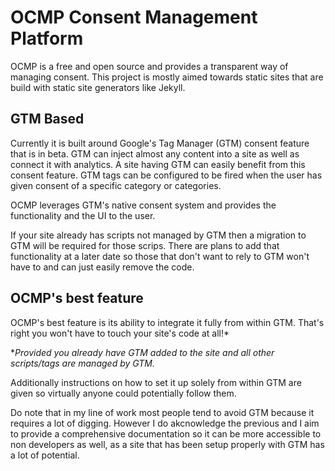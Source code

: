 # OCMP Consent Management Platform

OCMP is a free and open source and provides a transparent way of managing consent.
This project is mostly aimed towards static sites that are build with static site generators like Jekyll.

## GTM Based

Currently it is built around Google's Tag Manager (GTM) consent feature that is in beta.
GTM can inject almost any content into a site as well as connect it with analytics.
A site having GTM can easily benefit from this consent feature.
GTM tags can be configured to be fired when the user has given consent of a specific category or categories.

OCMP leverages GTM's native consent system and provides the functionality and the UI to the user.

If your site already has scripts not managed by GTM then a migration to GTM will be required for those scrips.
There are plans to add that functionality at a later date so those that don't want to rely to GTM won't have to and can just easily remove the code.

## OCMP's best feature
OCMP's best feature is its ability to integrate it fully from within GTM.
That's right you won't have to touch your site's code at all!*

**Provided you already have GTM added to the site and all other scripts/tags are managed by GTM.*

Additionally instructions on how to set it up solely from within GTM are given so virtually anyone could potentially follow them.

Do note that in my line of work most people tend to avoid GTM because it requires a lot of digging.
However I do akcnowledge the previous and I aim to provide a comprehensive documentation so it can be more accessible to non developers as well, as a site that has been setup properly with GTM has a lot of potential.

